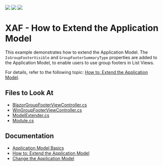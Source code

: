 <!-- default badges list -->
![](https://img.shields.io/endpoint?url=https://codecentral.devexpress.com/api/v1/VersionRange/128590201/22.2.5%2B)
[![](https://img.shields.io/badge/Open_in_DevExpress_Support_Center-FF7200?style=flat-square&logo=DevExpress&logoColor=white)](https://supportcenter.devexpress.com/ticket/details/E213)
[![](https://img.shields.io/badge/📖_How_to_use_DevExpress_Examples-e9f6fc?style=flat-square)](https://docs.devexpress.com/GeneralInformation/403183)
<!-- default badges end -->

# XAF - How to Extend the Application Model

This example demonstrates how to extend the Application Model. The `IsGroupFooterVisible` and `GroupFooterSummaryType` properties are added to the Application Model, to enable users to use group footers in List Views. 

For details, refer to the following topic: [How to: Extend the Application Model](https://docs.devexpress.com/eXpressAppFramework/112785/ui-construction/application-model/how-to-extend-the-application-model).

## Files to Look At

* [BlazorGroupFooterViewController.cs](./CS/EFCore/ExtendModelEF/ExtendModelEF.Blazor.Server/Controllers/BlazorGroupFooterViewController.cs)
* [WinGroupFooterViewController.cs](./CS/EFCore/ExtendModelEF/ExtendModelEF.Win/Controllers/WinGroupFooterViewController.cs) 
* [ModelExtender.cs](./CS/EFCore/ExtendModelEF/ExtendModelEF.Module/ModelExtender.cs) 
* [Module.cs](./CS/EFCore/ExtendModelEF/ExtendModelEF.Module/Module.cs ) 

## Documentation 
* [Application Model Basics](https://docs.devexpress.com/eXpressAppFramework/112580/ui-construction/application-model/application-model-basics)
* [How to: Extend the Application Model](https://docs.devexpress.com/eXpressAppFramework/112785/ui-construction/application-model/how-to-extend-the-application-model)
* [Change the Application Model](https://docs.devexpress.com/eXpressAppFramework/403527/ui-construction/application-model-ui-settings-storage/change-application-model)

